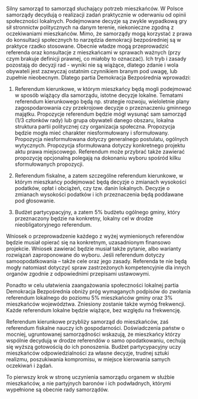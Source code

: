 Silny samorząd to samorząd słuchający potrzeb mieszkańców. W Polsce samorządy decydują o realizacji zadań praktycznie w oderwaniu od opinii społeczności lokalnych. Podejmowane decyzje są zwykle wypadkową gry sił stronnictw politycznych na danym terenie, niekonieczne zgodną z oczekiwaniami mieszkańców. Mimo, że samorządy mogą korzystać z prawa do konsultacji społecznych to narzędzia demokracji bezpośredniej są w praktyce rzadko stosowane. Obecnie władze mogą przeprowadzić referenda oraz konsultacje z mieszkańcami w sprawach ważnych (przy czym brakuje definicji prawnej, co miałoby to oznaczać). Ich tryb i zasady pozostają do decyzji rad - wyniki nie są wiążące, dlatego zdanie i wola obywateli jest zazwyczaj ostatnim czynnikiem branym pod uwagę, lub zupełnie nieobecnym. Dlatego partia Demokracja Bezpośrednia wprowadzi:

1. Referendum kierunkowe, w którym mieszkańcy będą mogli podejmować w sposób wiążący dla samorządu, istotne decyzje lokalne. Tematami referendum kierunkowego będą np. strategie rozwoju, wieloletnie plany zagospodarowania czy przekrojowe decyzje o przeznaczeniu gminnego majątku. Propozycje referendum będzie mógł wysunąć sam samorząd (1/3 członków rady) lub grupa obywateli danego obszaru, lokalna struktura partii politycznej czy organizacja społeczna. Propozycja będzie mogła mieć charakter niesformułowany i sformułowany. Propozycja niesformułowana dotyczy generalnego postulatu, ogólnych wytycznych. Propozycja sformułowana dotyczy konkretnego projektu aktu prawa miejscowego. Referendum może przybrać także zawierać propozycję opcjonalną polegają na dokonaniu wyboru spośród kilku sformułowanych propozycji.

2. Referendum fiskalne, a zatem szczególne referendum kierunkowe, w którym mieszkańcy podejmować będą decyzje o zmianach wysokości podatków, opłat i obciążeń, czy tzw. danin lokalnych. Decyzje o zmianach wysokości podatków i ich przeznaczenia będą poddawane pod głosowanie.

3. Budżet partycypacyjny, a zatem 5% budżetu ogólnego gminy, który przeznaczony będzie na konkretny, lokalny cel w drodze nieobligatoryjnego referendum.

Wniosek o przeprowadzenie każdego z wyżej wymienionych referendów będzie musiał opierać się na konkretnym, uzasadnionym finansowo projekcie. Wniosek zawierać będzie musiał także pytanie, albo warianty rozwiązań zaproponowane do wyboru. Jeśli referendum dotyczy samoopodatkowania – także cele oraz jego zasady. Referenda te nie będą mogły natomiast dotyczyć spraw zastrzeżonych kompetencyjnie dla innych organów zgodnie z odpowiednimi przepisami ustawowymi.

Ponadto w celu ułatwienia zaangażowania społeczności lokalnej partia Demokracja Bezpośrednia obniży próg wymaganych podpisów do zwołania referendum lokalnego do poziomu 5% mieszkańców gminy oraz 3% mieszkańców województwa. Zniesiony zostanie także wymóg frekwencji. Każde referendum lokalne będzie wiążące, bez względu na frekwencję.

Referendum kierunkowe przybliży samorząd do mieszkańców, zaś referendum fiskalne nauczy ich gospodarności. Doświadczenia państw o mocniej, ugruntowanej samorządności wskazują, że mieszkańcy którzy wspólnie decydują w drodze referendów o samo opodatkowaniu, cechują się wyższą gotowością do ich ponoszenia. Budżet partycypacyjny uczy mieszkańców odpowiedzialności za własne decyzje, trudnej sztuki realizmu, poszukiwania kompromisu, w miejsce kierowania samych oczekiwań i żądań.

To pierwszy krok w stronę uczynienia samorządu organem w służbie mieszkańców, a nie partyjnych baronów i ich podwładnych, którymi wypełnione są obecnie rady samorządów.